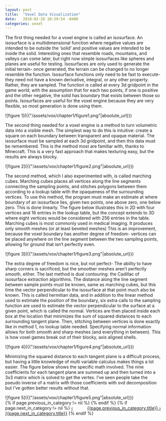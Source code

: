 ```yaml
---
layout: post
title:  "Voxel Data Visualization"
date:   2018-02-26 10:39:54 -0400
categories: voxel
---
```

<p>
The first thing needed for a voxel engine is called an isosurface. An isosurface is a multidimensional function where negative values are intended to be outside the ‘solid’ and positive values are intended to be inside the solid. Interesting ones that resemble roads, mountains, and valleys can come later, but right now simple isosurfaces like spheres and planes are useful for testing. Isosurfaces are only used to generate the initial terrain- once generated, the terrain can be changed to no longer resemble the function. Isosurface functions only need to be fast to execute- they need not have a known derivative, integral, or any other property. Rather, they are sampled. The function is called at every 3d gridpoint in the game world, with the assumption that for each two points, if one is positive and the other negative, the solid has boundary that exists between those so points. Isosurfaces are useful for the voxel engine because they are very flexible, so most generation is done using them.
</p>
![figure 1]({{"/assets/vox/chapter1/figure1.png"|absolute_url}})
<p>
The second thing needed for a voxel engine is a method to turn volumetric data into a visible mesh. The simplest way to do this is intuitive: create a square on each boundary between transparent and opaque material. The isosurface must be sampled at each 3d gridpoint, and then this data must be remembered. This is the method most are familiar with, thanks to Minecraft. This is a very fast approach that makes texturing easy, but the results are always blocky.
</p>
![figure 2]({{"/assets/vox/chapter1/figure2.png"|absolute_url}})
<p>
The second method, which I also experimented with, is called marching cubes. Marching cubes places all vertices along the line segments connecting the sampling points, and stitches polygons between them according to a lookup table with the opaqueness of the surrounding vertices. To use this method, the program must make an estimate at where boundary of an isosurface lies, given two points, one above zero, one below zero. This is done linearly. The figure below illustrates this in 2D with four vertices and 16 entries in the lookup table, but the concept extends to 3D where eight vertices would be considered with 256 entries in the table. Marching cubes is most commonly used in medical imaging. It produces only smooth meshes (or at least beveled meshes) This is an improvement, because the voxel boundary has another degree of freedom- vertices can be placed anywhere on the line segment between the two sampling points, allowing for ground that isn’t perfectly even.
</p>
![figure 3]({{"/assets/vox/chapter1/figure3.png"|absolute_url}})
<p>
The extra degree of freedom is nice, but not perfect- The ability to have sharp corners is sacrificed, but the smoother meshes aren’t perfectly smooth, either. The last method is dual contouring: the Cadillac of isosurface extraction algorithms. The distance along the line segment between sample points must be known, same as marching cubes, but this time the vector perpendicular to the isosurface at that point much also be known. This is called hermitian data, and in addition to the linear method used to estimate the position of the boundary, six extra calls to the sampling function are used to estimate the vector perpendicular to the surface at a given point, which is called the normal. Vertices are then placed inside each box at the location that minimizes the sum of squared distances to each surrounding tangent plane. Then, stitching between vertices is done exactly like in method 1, no lookup table needed. Specifying normal information allows for both smooth and sharp meshes (and everything in between). This is how voxel games break out of their blocky, axis aligned shells.
</p>
![figure 4]({{"/assets/vox/chapter1/figure4.png"|absolute_url}})
<p>
Minimizing the squared distance to each tangent plane is a difficult process, but having a little knowledge of multi variable calculus makes things a lot easier. The figure below shows the specific math involved. The nine coefficients for each tangent plane are summed up and then turned into a 3x3 matrix which is solved to get the vertex. I’ve seen people take the pseudo inverse of a matrix with those coefficients with svd decomposition but I’ve gotten better results without that.
</p>
![figure 5]({{"/assets/vox/chapter1/figure5.png"|absolute_url}})


<div>
{% if page.previous_in_category != nil %}
<a href="{{page.previous_in_category.url}}" style="float:right;">{{page.previous_in_category.title}} &#8250;</a>
{% endif %}
{% if page.next_in_category != nil %}
<a href="{{page.next_in_category.url}}" class="float:left;">&#8249; {{page.next_in_category.title}}</a>
{% endif %}
</div>
